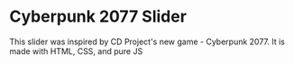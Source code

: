 # Cyberpunk 2077 Slider
This slider was inspired by CD Project's new game - Cyberpunk 2077. It is made with HTML, CSS, and pure JS